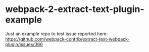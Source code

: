 # webpack-2-extract-text-plugin-example
Just an example repo to test issue reported here: https://github.com/webpack-contrib/extract-text-webpack-plugin/issues/366
